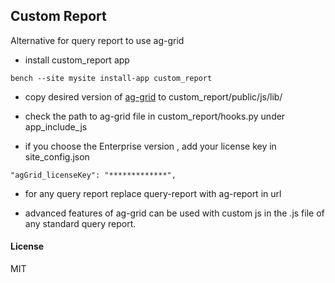 ## Custom Report

Alternative for query report to use ag-grid

- install custom_report app
```
bench --site mysite install-app custom_report
```

- copy desired version of [ag-grid](https://github.com/ag-grid/ag-grid/blob/master/packages/ag-grid-community/dist/ag-grid-community.min.js)  to custom_report/public/js/lib/

- check the path to ag-grid file in custom_report/hooks.py under app_include_js 

- if you choose the Enterprise version , add your license key in site_config.json
```
"agGrid_licenseKey": "*************",
```
- for any query report replace query-report with ag-report in url

- advanced features of ag-grid can be used with custom js in the .js file of any standard query report. 

#### License

MIT